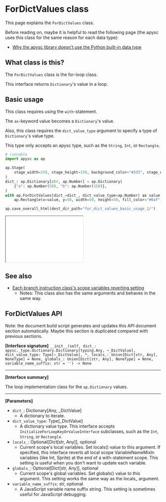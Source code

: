# ForDictValues class

This page explains the `ForDictValues` class.

Before reading on, maybe it is helpful to read the following page (the apysc uses this class for the same reason for each data type):

- [Why the apysc library doesn't use the Python built-in data type](why_apysc_doesnt_use_python_builtin_data_type.md)

## What class is this?

The `ForDictValues` class is the for-loop class.

This interface returns `Dictionary`'s value in a loop.

## Basic usage

This class requires using the `with`-statement.

The `as`-keyword value becomes a `Dictionary`'s value.

Also, this class requires the `dict_value_type` argument to specify a type of `Dictionary`'s value type.

This type only accepts an apysc type, such as the `String`, `Int`, or `Rectangle`.

```py
# runnable
import apysc as ap

ap.Stage(
    stage_width=250, stage_height=150, background_color="#333", stage_elem_id="stage"
)
dict_: ap.Dictionary[str, ap.Number] = ap.Dictionary(
    {"a": ap.Number(50), "b": ap.Number(150)},
)
with ap.ForDictValues(dict_=dict_, dict_value_type=ap.Number) as value:
    ap.Rectangle(x=value, y=50, width=50, height=50, fill_color="#0af")

ap.save_overall_html(dest_dir_path="for_dict_values_basic_usage_1/")
```

<iframe src="static/for_dict_values_basic_usage_1/index.html" width="250" height="150"></iframe>

## See also

- [Each branch instruction class's scope variables reverting setting](branch_instruction_variables_reverting_setting.md)
  - Notes: This class also has the same arguments and behaves in the same way.

## ForDictValues API

<!-- Docstring: apysc._loop.for_dict_values.ForDictValues.__init__ -->

<span class="inconspicuous-txt">Note: the document build script generates and updates this API document section automatically. Maybe this section is duplicated compared with previous sections.</span>

**[Interface signature]** `__init__(self, dict_: apysc._type.dictionary.Dictionary[typing.Any, ~_DictValue], dict_value_type: Type[~_DictValue], *, locals_: Union[Dict[str, Any], NoneType] = None, globals_: Union[Dict[str, Any], NoneType] = None, variable_name_suffix: str = '') -> None`<hr>

**[Interface summary]**

The loop implementation class for the `ap.Dictionary` values.<hr>

**[Parameters]**

- `dict_`: Dictionary[Any, _DictValue]
  - A dictionary to iterate.
- `dict_value_type`: Type[_DictValue]
  - A dictionary value type. This interface accepts `InitializeForLoopKeyOrValueInterface` subclasses, such as the `Int`, `String`, or `Rectangle`.
- `locals_`: Optional[Dict[str, Any]], optional
  - Current scope's local variables. Set locals() value to this argument. If specified, this interface reverts all local scope VariableNameMixIn variables (like Int, Sprite) at the end of a with-statement scope. This setting is useful when you don't want to update each variable.
- `globals_`: Optional[Dict[str, Any]], optional
  - Current scope's global variables. Set globals() value to this argument. This setting works the same way as the locals_ argument.
- `variable_name_suffix`: str, optional
  - A JavaScript variable name suffix string. This setting is sometimes useful for JavaScript debugging.